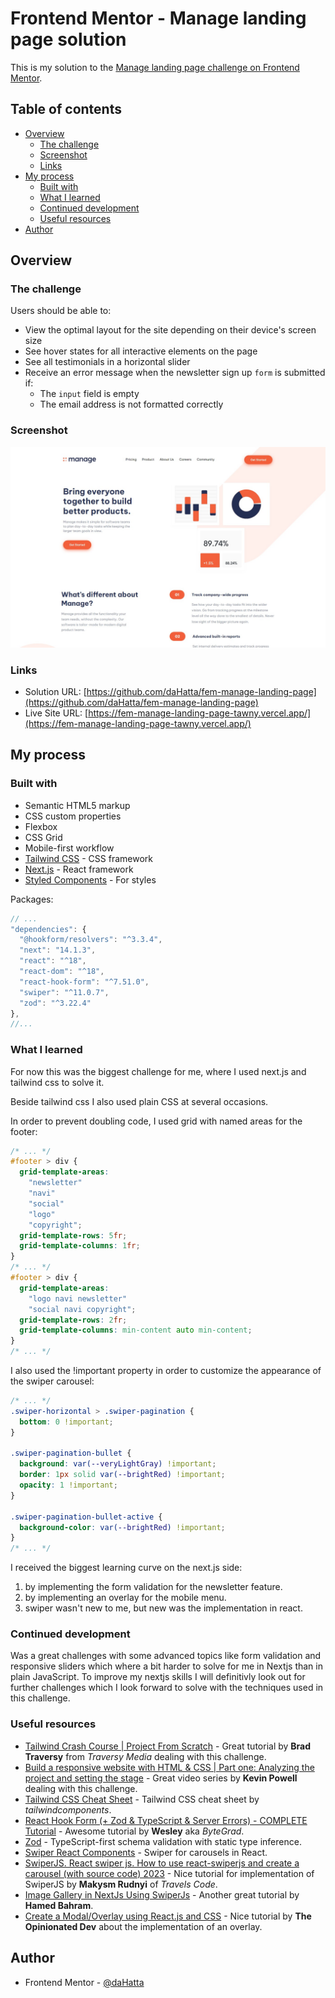 # Frontend Mentor - Manage landing page solution

This is my solution to the [Manage landing page challenge on Frontend Mentor](https://www.frontendmentor.io/challenges/manage-landing-page-SLXqC6P5).

## Table of contents

- [Overview](#overview)
  - [The challenge](#the-challenge)
  - [Screenshot](#screenshot)
  - [Links](#links)
- [My process](#my-process)
  - [Built with](#built-with)
  - [What I learned](#what-i-learned)
  - [Continued development](#continued-development)
  - [Useful resources](#useful-resources)
- [Author](#author)

## Overview

### The challenge

Users should be able to:

- View the optimal layout for the site depending on their device's screen size
- See hover states for all interactive elements on the page
- See all testimonials in a horizontal slider
- Receive an error message when the newsletter sign up `form` is submitted if:
  - The `input` field is empty
  - The email address is not formatted correctly

### Screenshot

![Manage landing page](./screenshot.jpg)

### Links

- Solution URL: [https://github.com/daHatta/fem-manage-landing-page](https://github.com/daHatta/fem-manage-landing-page)
- Live Site URL: [https://fem-manage-landing-page-tawny.vercel.app/](https://fem-manage-landing-page-tawny.vercel.app/)

## My process

### Built with

- Semantic HTML5 markup
- CSS custom properties
- Flexbox
- CSS Grid
- Mobile-first workflow
- [Tailwind CSS](https://tailwindcss.com/) - CSS framework
- [Next.js](https://nextjs.org/) - React framework
- [Styled Components](https://styled-components.com/) - For styles

Packages:

```js
// ...
"dependencies": {
  "@hookform/resolvers": "^3.3.4",
  "next": "14.1.3",
  "react": "^18",
  "react-dom": "^18",
  "react-hook-form": "^7.51.0",
  "swiper": "^11.0.7",
  "zod": "^3.22.4"
},
//...
```

### What I learned

For now this was the biggest challenge for me, where I used next.js and tailwind css to solve it.

Beside tailwind css I also used plain CSS at several occasions.

In order to prevent doubling code, I used grid with named areas for the footer:

```css
/* ... */
#footer > div {
  grid-template-areas:
    "newsletter"
    "navi"
    "social"
    "logo"
    "copyright";
  grid-template-rows: 5fr;
  grid-template-columns: 1fr;
}
/* ... */
#footer > div {
  grid-template-areas:
    "logo navi newsletter"
    "social navi copyright";
  grid-template-rows: 2fr;
  grid-template-columns: min-content auto min-content;
}
/* ... */
```

I also used the !important property in order to customize the appearance of the swiper carousel:

```css
/* ... */
.swiper-horizontal > .swiper-pagination {
  bottom: 0 !important;
}

.swiper-pagination-bullet {
  background: var(--veryLightGray) !important;
  border: 1px solid var(--brightRed) !important;
  opacity: 1 !important;
}

.swiper-pagination-bullet-active {
  background-color: var(--brightRed) !important;
}
/* ... */
```

I received the biggest learning curve on the next.js side:

1. by implementing the form validation for the newsletter feature.
2. by implementing an overlay for the mobile menu.
3. swiper wasn't new to me, but new was the implementation in react.

### Continued development

Was a great challenges with some advanced topics like form validation and responsive sliders which where a bit harder to solve for me in Nextjs than in plain JavaScript.
To improve my nextjs skills I will definitivly look out for further challenges which I look forward to solve with the techniques used in this challenge.

### Useful resources

- [Tailwind Crash Course | Project From Scratch](https://www.youtube.com/watch?v=dFgzHOX84xQ) - Great tutorial by **Brad Traversy** from _Traversy Media_ dealing with this challenge.
- [Build a responsive website with HTML & CSS | Part one: Analyzing the project and setting the stage](https://www.youtube.com/watch?v=h3bTwCqX4ns) - Great video series by **Kevin Powell** dealing with this challenge.
- [Tailwind CSS Cheat Sheet](https://tailwindcomponents.com/cheatsheet/) - Tailwind CSS cheat sheet by _tailwindcomponents_.
- [React Hook Form (+ Zod & TypeScript & Server Errors) - COMPLETE Tutorial](https://www.youtube.com/watch?v=u6PQ5xZAv7Q) - Awesome tutorial by **Wesley** aka _ByteGrad_.
- [Zod](https://zod.dev/) - TypeScript-first schema validation with static type inference.
- [Swiper React Components](https://swiperjs.com/react) - Swiper for carousels in React.
- [SwiperJS. React swiper js. How to use react-swiperjs and create a carousel (with source code) 2023](https://www.youtube.com/watch?v=KL_yIf5uiJo) - Nice tutorial for implementation of SwiperJS by **Makysm Rudnyi** of _Travels Code_.
- [Image Gallery in NextJs Using SwiperJs](https://www.youtube.com/watch?v=imhdh4xCh7I) - Another great tutorial by **Hamed Bahram**.
- [Create a Modal/Overlay using React.js and CSS](https://www.youtube.com/watch?v=D9OJX6sSyYk) - Nice tutorial by **The Opinionated Dev** about the implementation of an overlay.

## Author

- Frontend Mentor - [@daHatta](https://www.frontendmentor.io/profile/daHatta)
